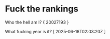 # Fuck the rankings

Who the hell am I?
{ 20027193 }

What fucking year is it?
[ 2025-06-18T02:03:20Z ]
